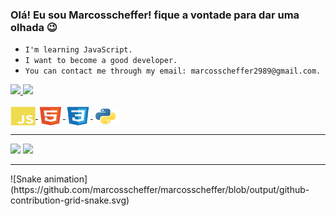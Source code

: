 ### Olá! Eu sou Marcosscheffer! fique a vontade para dar uma olhada 😉
<ul>
  <li><code>I'm learning JavaScript.</code></li>
  <li><code>I want to become a good developer.</code></li>
  <li><code>You can contact me through my email: marcosscheffer2989@gmail.com.</code></li>
</ul>

<div>
  <a href="https://github.com/marcosscheffer">
  <img height="180em" src="https://github-readme-stats.vercel.app/api?username=marcosscheffer&show_icons=true&theme=dracula&include_all_commits=true&count_private=true"/>
  <img height="180em" src="https://github-readme-stats.vercel.app/api/top-langs/?username=marcosscheffer&layout=compact&langs_count=7&theme=dracula"/>
</div>
  
  <div style="display: inline_block"><br>
  <img align="center" alt="Rafa-Js" height="30" width="40" src="https://raw.githubusercontent.com/devicons/devicon/master/icons/javascript/javascript-plain.svg">
  <img align="center" alt="" height="30" width="40" src="https://raw.githubusercontent.com/devicons/devicon/master/icons/html5/html5-original.svg">
  <img align="center" alt="" height="30" width="40" src="https://raw.githubusercontent.com/devicons/devicon/master/icons/css3/css3-original.svg">
  <img align="center" alt="" height="30" width="40" src="https://raw.githubusercontent.com/devicons/devicon/master/icons/python/python-original.svg">
</div>
<hr>
  <div> 
  <a href="https://www.instagram.com/marcos_vini2989/" target="_blank"><img src="https://img.shields.io/badge/-Instagram-%23E4405F?style=for-the-badge&logo=instagram&logoColor=white" target="_blank"></a>
  <a href = "https://gmail.com/"><img src="https://img.shields.io/badge/-Gmail-%23333?style=for-the-badge&logo=gmail&logoColor=white" target="_blank"></a>
  </div>
<hr>
  ![Snake animation](https://github.com/marcosscheffer/marcosscheffer/blob/output/github-contribution-grid-snake.svg)

